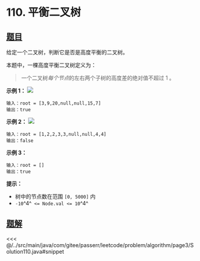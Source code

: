# 110. 平衡二叉树

## [题目](https://leetcode.cn/problems/balanced-binary-tree/)
给定一个二叉树，判断它是否是高度平衡的二叉树。

本题中，一棵高度平衡二叉树定义为：
> 一个二叉树*每个节点*的左右两个子树的高度差的绝对值不超过 1 。

**示例 1：**
![](https://assets.leetcode.com/uploads/2020/10/06/balance_1.jpg)

```
输入：root = [3,9,20,null,null,15,7]
输出：true
```

**示例 2：**
![](https://assets.leetcode.com/uploads/2020/10/06/balance_2.jpg)

```
输入：root = [1,2,2,3,3,null,null,4,4]
输出：false
```

**示例 3：**

```
输入：root = []
输出：true
```

**提示：**

* 树中的节点数在范围 `[0, 5000]` 内
* `-10`^4^` <= Node.val <= 10`^4^


## [题解](https://github.com/PasseRR/JavaLeetCode/blob/master/src/main/java/com/gitee/passerr/leetcode/problem/algorithm/page3/Solution110.java)

<<< @/../src/main/java/com/gitee/passerr/leetcode/problem/algorithm/page3/Solution110.java#snippet
